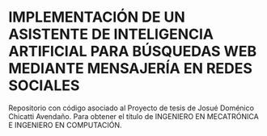 # IMPLEMENTACIÓN DE UN ASISTENTE DE INTELIGENCIA ARTIFICIAL PARA BÚSQUEDAS WEB MEDIANTE MENSAJERÍA EN REDES SOCIALES
Repositorio con código asociado al
Proyecto de tesis de Josué Doménico Chicatti Avendaño.
Para obtener el título de INGENIERO EN MECATRÓNICA E INGENIERO EN COMPUTACIÓN.

